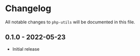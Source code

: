 # Changelog

All notable changes to `php-utils` will be documented in this file.

## 0.1.0 - 2022-05-23

- Initial release
